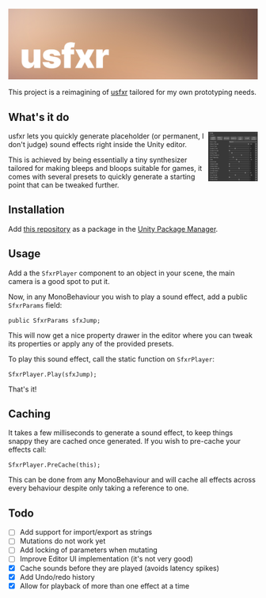 ﻿![usfxr](github~/usfxr.jpg?raw=true "usfxr")

This project is a reimagining of [usfxr](https://github.com/zeh/usfxr) tailored for my own prototyping needs. 

What's it do
------------
<img align="right" width="100" height="100" src="github~/screenshot.gif">

usfxr lets you quickly generate placeholder (or permanent, I don't judge) sound effects right inside the Unity editor.

This is achieved by being essentially a tiny synthesizer tailored for making bleeps and bloops suitable for games, it comes with several presets to quickly generate a starting point that can be tweaked further. 

Installation
------------
 Add [this repository](https://github.com/grapefrukt/usfxr.git) as a package in the [Unity Package Manager](https://docs.unity3d.com/2019.3/Documentation/Manual/upm-ui-giturl.html). 
 
 Usage
 ------------
 Add a the `SfxrPlayer` component to an object in your scene, the main camera is a good spot to put it. 
 
 Now, in any MonoBehaviour you wish to play a sound effect, add a public `SfxrParams` field:
    
	public SfxrParams sfxJump;

This will now get a nice property drawer in the editor where you can tweak its properties or apply any of the provided presets. 

To play this sound effect, call the static function on `SfxrPlayer`:

    SfxrPlayer.Play(sfxJump);
    
That's it!

 Caching
 ------------
 
 It takes a few milliseconds to generate a sound effect, to keep things snappy they are cached once generated. If you wish to pre-cache your effects call:
 
    SfxrPlayer.PreCache(this);
    
This can be done from any MonoBehaviour and will cache all effects across every behaviour despite only taking a reference to one.  
    
 Todo
 ------------
 - [ ] Add support for import/export as strings
 - [ ] Mutations do not work yet
 - [ ] Add locking of parameters when mutating
 - [ ] Improve Editor UI implementation (it's not very good)
 - [x] Cache sounds before they are played (avoids latency spikes)
 - [x] Add Undo/redo history
 - [x] Allow for playback of more than one effect at a time
